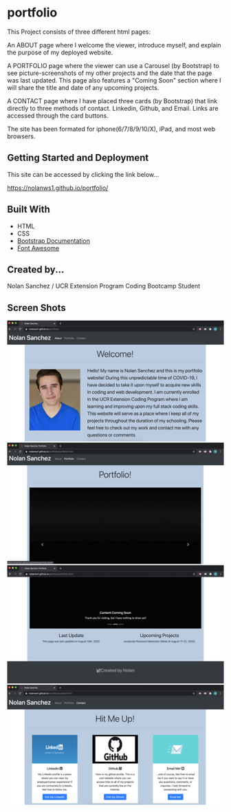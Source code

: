 # portfolio
This Project consists of three different html pages:

An ABOUT page where I welcome the viewer, introduce myself, and explain the purpose of my deployed website.

A PORTFOLIO page where the viewer can use a Carousel (by Bootstrap) to see picture-screenshots of my other projects and the date that the page was last updated. This page also features a "Coming Soon" section where I will share the title and date of any upcoming projects.

A CONTACT page where I have placed three cards (by Bootstrap) that link directly to three methods of contact. Linkedin, Github, and Email. Links are accessed through the card buttons.

The site has been formated for iphone(6/7/8/9/10/X), iPad, and most web browsers.

## Getting Started and Deployment

This site can be accessed by clicking the link below...

https://nolanws1.github.io/portfolio/

## Built With
* HTML
* CSS
* <a rel="stylesheet" href="https://getbootstrap.com/">Bootstrap Documentation</a>
* <a rel="stylesheet" href="https://fontawesome.com/">Font Awesome</a>

## Created by...

Nolan Sanchez / UCR Extension Program Coding Bootcamp Student

## Screen Shots

<img src="ss_imgs/SS_1.png" alt="Screenshot of the ABOUT page">
<img src="ss_imgs/SS_2.png" alt="Screenshot of the PORTFOLIO page top">
<img src="ss_imgs/SS_3.png" alt="Screenshot of the PORTFOLIO page bottom">
<img src="ss_imgs/SS_4.png" alt="Screenshot of the CONTACT page">